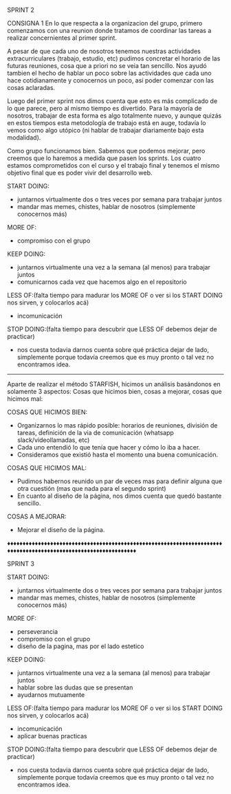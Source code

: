 SPRINT 2

CONSIGNA 1
En lo que respecta a la organizacion del grupo, primero comenzamos con una reunion donde tratamos de coordinar las tareas a realizar concernientes al primer sprint.

A pesar de que cada uno de nosotros tenemos nuestras actividades extracurriculares (trabajo, estudio, etc) pudimos concretar el horario de las futuras reuniones, cosa que a priori no se veia tan sencillo. Nos ayudó tambien el hecho de hablar un poco sobre las actividades que cada uno hace cotidianamente y conocernos un poco, así poder comenzar con las cosas aclaradas.

Luego del primer sprint nos dimos cuenta que esto es más complicado de lo que parece, pero al mismo tiempo es divertido. Para la mayoría de nosotros, trabajar de esta forma es algo totalmente nuevo, y aunque quizás en estos tiempos esta metodología de trabajo está en auge, todavía lo vemos como algo utópico (ni hablar de trabajar diariamente bajo esta modalidad).

Como grupo funcionamos bien. Sabemos que podemos mejorar, pero creemos que lo haremos a medida que pasen los sprints. Los cuatro estamos comprometidos con el curso y el trabajo final y tenemos el mismo objetivo final que es poder vivir del desarrollo web.

START DOING:
- juntarnos virtualmente dos o tres veces por semana para trabajar juntos
- mandar mas memes, chistes, hablar de nosotros (simplemente conocernos más)

MORE OF:
- compromiso con el grupo

KEEP DOING: 
- juntarnos virtualmente una vez a la semana (al menos) para trabajar juntos
- comunicarnos cada vez que hacemos algo en el repositorio

LESS OF:(falta tiempo para madurar los MORE OF o ver si los START DOING nos sirven, y colocarlos acá)
- incomunicación

STOP DOING:(falta tiempo para descubrir que LESS OF debemos dejar de practicar)
- nos cuesta todavia darnos cuenta sobre qué práctica dejar de lado, simplemente porque todavía creemos que es muy pronto o tal vez no encontramos idea.

---------------------------------------------------------------------------------------------------------------

Aparte de realizar el método STARFISH, hicimos un análisis basándonos en solamente 3 aspectos: 
Cosas que hicimos bien, cosas a mejorar, cosas que hicimos mal:

COSAS QUE HICIMOS BIEN: 
- Organizarnos lo mas rápido posible: horarios de reuniones, división de tareas, definición de la via de comunicación (whatsapp slack/videollamadas, etc)
- Cada uno entendió lo que tenía que hacer y cómo lo iba a hacer.
- Consideramos que existió hasta el momento una buena comunicación.

COSAS QUE HICIMOS MAL:  
- Pudimos habernos reunido un par de veces mas para definir alguna que otra cuestión (mas que nada para el segundo sprint)
- En cuanto al diseño de la página, nos dimos cuenta que quedó bastante sencillo.

COSAS A MEJORAR:        
- Mejorar el diseño de la página.


♦♦♦♦♦♦♦♦♦♦♦♦♦♦♦♦♦♦♦♦♦♦♦♦♦♦♦♦♦♦♦♦♦♦♦♦♦♦♦♦♦♦♦♦♦♦♦♦♦♦♦♦♦♦♦♦♦♦♦♦♦♦♦♦♦♦♦♦♦♦♦♦♦♦♦♦♦♦♦♦♦♦♦♦♦♦♦♦♦♦♦♦♦♦♦♦♦♦♦♦♦♦♦♦♦♦♦♦♦♦♦♦

SPRINT 3

START DOING:
- juntarnos virtualmente dos o tres veces por semana para trabajar juntos
- mandar mas memes, chistes, hablar de nosotros (simplemente conocernos más)

MORE OF:
- perseverancia
- compromiso con el grupo
- diseño de la pagina, mas por el lado estetico

KEEP DOING: 
- juntarnos virtualmente una vez a la semana (al menos) para trabajar juntos
- hablar sobre las dudas que se presentan
- ayudarnos mutuamente

LESS OF:(falta tiempo para madurar los MORE OF o ver si los START DOING nos sirven, y colocarlos acá)
- incomunicación
- aplicar buenas practicas

STOP DOING:(falta tiempo para descubrir que LESS OF debemos dejar de practicar)
- nos cuesta todavia darnos cuenta sobre qué práctica dejar de lado, simplemente porque todavía creemos que es muy pronto o tal vez no encontramos idea.

